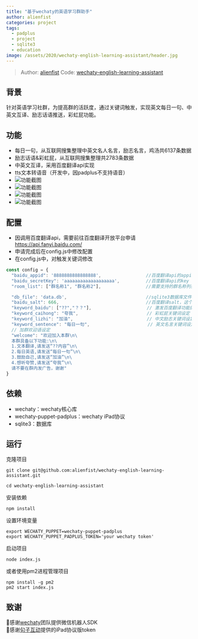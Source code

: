 ```yaml
---
title: "基于wechaty的英语学习群助手"
author: alienfist
categories: project
tags:
  - padplus
  - project
  - sqlite3
  - education
image: /assets/2020/wechaty-english-learning-assistant/header.jpg
---
```

> Author: [alienfist](https://github.com/alienfist)
> Code: [wechaty-english-learning-assistant](https://github.com/alienfist/wechaty-english-learning-assistant)

## 背景

针对英语学习社群，为提高群的活跃度，通过关键词触发，实现英文每日一句、中英文互译、励志话语推送，彩虹屁功能。

## 功能

- 每日一句，从互联网搜集整理中英文名人名言，励志名言，鸡汤共6137条数据
- 励志话语&彩虹屁，从互联网搜集整理共2783条数据
- 中英文互译，采用百度翻译api实现
- tts文本转语音（开发中，因padplus不支持语音）
- ![功能截图](/assets/2020/wechaty-english-learning-assistant/pic01.jpg)
- ![功能截图](/assets/2020/wechaty-english-learning-assistant/pic02.jpg)
- ![功能截图](/assets/2020/wechaty-english-learning-assistant/pic03.jpg)
- ![功能截图](/assets/2020/wechaty-english-learning-assistant/pic04.jpg)

## 配置

- 因调用百度翻译api，需要前往百度翻译开放平台申请 <https://api.fanyi.baidu.com/>
- 申请完成后在config.js中修改配置
- 在config.js中，对触发关键词修改

```js
const config = {
  "baidu_appid": '8888888888888888',                 //百度翻译api的appid
  "baidu_secretKey": 'aaaaaaaaaaaaaaaaaaa',          //百度翻译api的key
  "room_list": ["群名称1", "群名称2"],                 //需要支持的群名称列表（记得把机器人拉入该群）

  "db_file": 'data.db',                              //sqlite3数据库文件路径
  "baidu_salt": 666,                                 //百度翻译salt，这个值随便设置
  "keyword_baidu": ["??","？？"],                     // 激发百度翻译功能的句首关键词,仅支持两个字符
  "keyword_caihong": "夸我",                          // 彩虹屁关键词设定
  "keyword_lizhi": "加油",                            // 中文励志关键词设定
  "keyword_sentence": "每日一句",                      // 英文名言关键词设定
  // 加群欢迎语设定
  "welcome": "欢迎加入本群\n\
  本群具备以下功能:\n\
  1.文本翻译,请发送“??内容”\n\
  2.每日英语,请发送“每日一句”\n\
  3.鼓励自己,请发送“加油”\n\
  4.想听夸赞,请发送“夸我”\n\
  请不要在群内发广告，谢谢"
}
```

## 依赖

- wechaty：wechaty核心库
- wechaty-puppet-padplus：wechaty iPad协议
- sqlite3：数据库

## 运行

克隆项目

```shell
git clone git@github.com:alienfist/wechaty-english-learning-assistant.git

cd wechaty-english-learning-assistant
```

安装依赖

```shell
npm install
```

设置环境变量

```shell
export WECHATY_PUPPET=wechaty-puppet-padplus
export WECHATY_PUPPET_PADPLUS_TOKEN='your wechaty token'
```

启动项目

```shell
node index.js
```

或者使用pm2进程管理项目

```shell
npm install -g pm2
pm2 start index.js
```

## 致谢

🙏感谢[wechaty](https://github.com/wechaty/wechaty)团队提供微信机器人SDK  
🙏感谢[句子互动](https://www.juzibot.com/)提供的iPad协议版token
